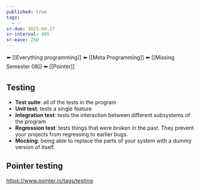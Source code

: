 ```yaml
---
published: true
tags:
  - ✅
sr-due: 2025-04-27
sr-interval: 405
sr-ease: 250
---
```

⬅️ [[Everything programming]]
⬅️ [[Meta Programming]]
⬅️ [[Missing Semester 08]]
⬅️ [[Pointer]]

## Testing
- **Test suite**: all of the tests in the program
- **Unit test**: tests a single feature
- **Integration test**: tests the interaction between different subsystems of the program
- **Regression test**: tests things that were broken in the past. They prevent your projects from regressing to earlier bugs.
- **Mocking**: being able to replace the parts of your system with a dummy version of itself.

## Pointer testing
https://www.pointer.io/tags/testing